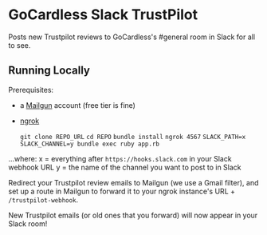 # GoCardless Slack TrustPilot

Posts new Trustpilot reviews to GoCardless's #general room in Slack for all to see.

## Running Locally

Prerequisites:

- a [Mailgun](https://mailgun.com) account (free tier is fine)
- [ngrok](https://ngrok.com/download)


    `git clone REPO_URL`
    `cd REPO`
    `bundle install`
    `ngrok 4567`
    `SLACK_PATH=x SLACK_CHANNEL=y bundle exec ruby app.rb`

...where:
x = everything after `https://hooks.slack.com` in your Slack webhook URL
y = the name of the channel you want to post to in Slack

Redirect your Trustpilot review emails to Mailgun (we use a Gmail filter), and set up a route in Mailgun to forward it to your ngrok instance's URL + `/trustpilot-webhook`.

New Trustpilot emails (or old ones that you forward) will now appear in your Slack room!